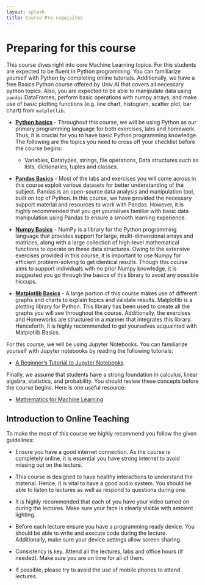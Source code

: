 ```yaml
---
layout: splash
title: Course Pre-requisites
--- 
```


# Preparing for this course

This course dives right into core Machine Learning topics. For this students are expected to be fluent in Python programming. You can familiarize yourself with Python by completing online tutorials. Additionally, we have a free Basics Python course offered by Univ.AI that covers all necessary python topics. Also, you are expected to be able to manipulate data using `pandas` DataFrames, perform basic operations with numpy arrays, and make use of basic plotting functions (e.g. line chart, histogram, scatter plot, bar chart) from `matplotlib`.

- [**Python basics**](https://www.learnpython.org) -  Throughout this  course, we will be using Python as our primary programming language for both exercises, labs and homework. Thus, it is crucial for you to have basic Python programming knowledge. The following are the topics you need to cross off your checklist before the course begins:

     - Variables, Datatypes, strings, file operations, Data structures such as lists, dictionaries, tuples and classes.

- [**Pandas Basics**](https://www.learnpython.org/en/Pandas_Basics) - Most of the labs and exercises you will come across in this course exploit various datasets for better understanding of the subject. Pandas is an open-source data analysis and manipulation tool, built on top of Python. In this course, we have provided the necessary support material and resources to work with Pandas. However, it is highly recommended that you get yourselves familiar with basic data manipulation using Pandas to ensure a smooth learning experience.

- [**Numpy Basics**](https://cs231n.github.io/python-numpy-tutorial/) - NumPy is a library for the Python programming language that provides support for large, multi-dimensional arrays and matrices, along with a large collection of high-level mathematical functions to operate on these data structures. Owing to the extensive exercises provided in this course, it is important to use Numpy for efficient problem-solving to get identical results. Though this course aims to support individuals with no prior Numpy knowledge, it is suggested you go through the basics of this library to avoid any possible hiccups. 

- [**Matplotlib Basics**](https://www.datacamp.com/community/tutorials/matplotlib-tutorial-python) - A large portion of this course makes use of different graphs and charts to explain topics and validate results. Matplotlib is a plotting library for Python. This library has been used to create all the graphs you will see throughout the course. Additionally, the exercises and Homeworks are structured in a manner that integrates this library. Henceforth, it is highly recommended to get yourselves acquainted with Matplotlib Basics.

For this course, we will be using Jupyter Notebooks. You can familiarize yourself with Jupyter notebooks by reading the following tutorials: 

- [A Beginner’s Tutorial to Jupyter Notebooks](https://towardsdatascience.com/a-beginners-tutorial-to-jupyter-notebooks-1b2f8705888a)

Finally, we assume that students have a strong foundation in calculus, linear algebra, statistics, and probability. You should review these concepts before the course begins. Here is one useful resource:

- [Mathematics for Machine Learning](https://mml-book.github.io/)

## Introduction to Online Teaching

To make the most of this course we highly recommend you follow the given guidelines:

- Ensure you have a good internet connection. As the course is completely online, it is essential you have strong internet to avoid missing out on the lecture.

- This course is designed to have healthy interactions to understand the material. Hence, it is vital to have a good audio system. You should be able to listen to lectures as well as respond to questions during one.

- It is highly recommended that each of you have your video turned on during the lectures. Make sure your face is clearly visible with ambient lighting. 

- Before each lecture ensure you have a programming ready device. You should be able to write and execute code during the lecture. Additionally, make sure your device settings allow screen sharing.

- Consistency is key. Attend all the lectures, labs and office hours (if needed). Make sure you are on time for all of them.

- If possible, please try to avoid the use of mobile phones to attend lectures.

